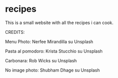 # recipes
This is a small website with all the recipes i can cook.

CREDITS:

Menu Photo: Nerfee Mirandilla su Unsplash

Pasta al pomodoro: Krista Stucchio su Unsplash

Carbonara: Rob Wicks su Unsplash

No image photo: Shubham Dhage su Unsplash
